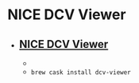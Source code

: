 # NICE DCV Viewer
- [NICE DCV Viewer](https://www.nice-dcv.com/)
  -  
  - 
  - `brew cask install dcv-viewer`
